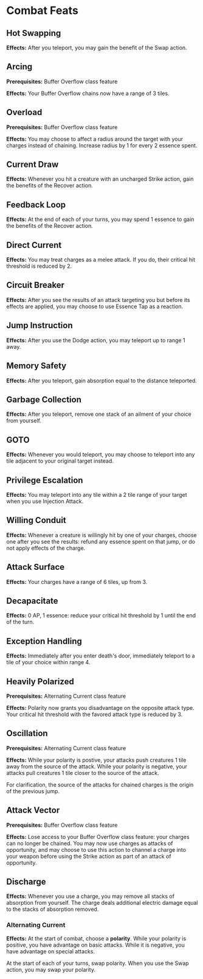 # Combat Feats

## Hot Swapping

**Effects:** After you teleport, you may gain the benefit of the Swap action.

## Arcing

**Prerequisites:** Buffer Overflow class feature

**Effects:** Your Buffer Overflow chains now have a range of 3 tiles.

## Overload

**Prerequisites:** Buffer Overflow class feature

**Effects:** You may choose to affect a radius around the target with your charges instead of chaining. Increase radius by 1 for every 2 essence spent.

## Current Draw

**Effects:** Whenever you hit a creature with an uncharged Strike action, gain the benefits of the Recover action.

## Feedback Loop

**Effects:** At the end of each of your turns, you may spend 1 essence to gain the benefits of the Recover action.

## Direct Current

**Effects:** You may treat charges as a melee attack. If you do, their critical hit threshold is reduced by 2.

## Circuit Breaker

**Effects:** After you see the results of an attack targeting you but before its effects are applied, you may choose to use Essence Tap as a reaction.

## Jump Instruction

**Effects:** After you use the Dodge action, you may teleport up to range 1 away.

## Memory Safety

**Effects:** After you teleport, gain absorption equal to the distance teleported.

## Garbage Collection

**Effects:** After you teleport, remove one stack of an ailment of your choice from yourself.

## GOTO

**Effects:** Whenever you would teleport, you may choose to teleport into any tile adjacent to your original target instead.

## Privilege Escalation

**Effects:** You may teleport into any tile within a 2 tile range of your target when you use Injection Attack.

## Willing Conduit

**Effects:** Whenever a creature is willingly hit by one of your charges, choose one after you see the results: refund any essence spent on that jump, or do not apply effects of the charge.

## Attack Surface

**Effects:** Your charges have a range of 6 tiles, up from 3.

## Decapacitate

**Effects:** 0 AP, 1 essence: reduce your critical hit threshold by 1 until the end of the turn.

## Exception Handling

**Effects:** Immediately after you enter death's door, immediately teleport to a tile of your choice within range 4.

## Heavily Polarized

**Prerequisites:** Alternating Current class feature

**Effects:** Polarity now grants you disadvantage on the opposite attack type. Your critical hit threshold with the favored attack type is reduced by 3.

## Oscillation

**Prerequisites:** Alternating Current class feature

**Effects:** While your polarity is postive, your attacks push creatures 1 tile away from the source of the attack. While your polarity is negative, your attacks pull creatures 1 tile closer to the source of the attack.

For clarification, the source of the attacks for chained charges is the origin of the previous jump.

## Attack Vector

**Prerequisites:** Buffer Overflow class feature

**Effects:** Lose access to your Buffer Overflow class feature: your charges can no longer be chained. You may now use charges as attacks of opportunity, and may choose to use this action to channel a charge into your weapon before using the Strike action as part of an attack of opportunity.

## Discharge

**Effects:** Whenever you use a charge, you may remove all stacks of absorption from yourself. The charge deals additional electric damage equal to the stacks of absorption removed.

### Alternating Current

**Effects:** At the start of combat, choose a **polarity**. While your polarity is positive, you have advantage on basic attacks. While it is negative, you have advantage on special attacks.

At the start of each of your turns, swap polarity. When you use the Swap action, you may swap your polarity.
